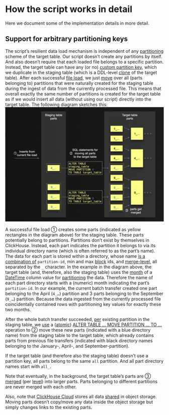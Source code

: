 # How the script works in detail

Here we document some of the implementation details in more detail.


## Support for arbitrary partitioning keys

The script’s resilient data load mechanism is independent of any [partitioning](https://clickhouse.com/docs/en/engines/table-engines/mergetree-family/custom-partitioning-key) scheme of the target table. Our script doesn’t create any partitions by itself. And also doesn’t require that each loaded file belongs to a specific partition. Instead, the target table can have any (or no) [custom partition key](https://clickhouse.com/docs/en/engines/table-engines/mergetree-family/custom-partitioning-key), which we duplicate in the staging table (which is a DDL-level [clone](https://github.com/ClickHouse/examples/blob/cc4287fe759e67fd7af0ab3a5a79b42ac0c5a969/large_data_loads/src/worker.py#L399) of the target table). After each successful [file load](https://github.com/ClickHouse/examples/blob/cc4287fe759e67fd7af0ab3a5a79b42ac0c5a969/large_data_loads/src/worker.py#L261), we just [move](https://github.com/ClickHouse/examples/blob/cc4287fe759e67fd7af0ab3a5a79b42ac0c5a969/large_data_loads/src/worker.py#L269) over all (parts belonging to) partitions that were naturally created for the staging table during the ingest of data from the currently processed file. This means that overall exactly the same number of partitions is created for the target table as if we would insert all data (without using our script) directly into the target table. The following diagram sketches this:
![](move_parts.png)

A successful file load ① creates some parts (indicated as yellow rectangles in the diagram above) for the staging table. These parts potentially belong to partitions. Partitions don’t exist by themselves in ClickHouse. Instead, each part indicates the partition it belongs to via its individual directory name (which is often referred to as the part’s name). The data for each part is stored within a directory, whose name [is a combination of](https://github.com/ClickHouse/ClickHouse/blob/ff66d2937617f2c66e57b9539f34b6e4ea8ed183/src/Storages/MergeTree/MergeTreeData.h#L126) `partition-id`, min and max [block](https://clickhouse.com/docs/en/development/architecture#block) ids, and [merge-level](https://clickhouse.com/blog/supercharge-your-clickhouse-data-loads-part1), all separated by the `_` character. In the example in the diagram above, the target table (and, therefore, also the staging table) uses the [month](https://clickhouse.com/docs/en/sql-reference/functions/date-time-functions#tomonth) of a [DateTime](https://clickhouse.com/docs/en/sql-reference/data-types/datetime) column value for [partitioning](https://clickhouse.com/docs/en/engines/table-engines/mergetree-family/custom-partitioning-key) the data. Therefore the name of each part directory starts with a (numeric) month indicating the part’s `partition-id`. In our example, the current batch transfer created one part belonging to the April (`4_…`) partition and 3 parts belonging to the September (`9_…`) partition. Because the data ingested from the currently processed file coincidentally contained rows with partitioning key values for exactly these two months. 

After the whole batch transfer succeeded, [per](https://github.com/ClickHouse/examples/blob/cc4287fe759e67fd7af0ab3a5a79b42ac0c5a969/large_data_loads/src/worker.py#L568) existing partition in the staging table, we [use](https://github.com/ClickHouse/examples/blob/cc4287fe759e67fd7af0ab3a5a79b42ac0c5a969/large_data_loads/src/worker.py#L595) a ([atomic](https://github.com/ClickHouse/ClickHouse/issues/4729)) [ALTER TABLE … MOVE PARTITION … TO …](https://clickhouse.com/docs/en/sql-reference/statements/alter/partition#move-partition-to-table) operation to ② move these new parts (indicated with a blue directory name) from the staging table to the target table, which already contains parts from previous file transfers (indicated with black directory names belonging to the January-, April-, and September-partition). 

If the target table (and therefore also the staging table) doesn’t use a partition key, all parts belong to the same `all` partition. And all part directory names start with  `all_`. 

Note that eventually, in the background, the target table’s parts are ③ [merged](https://clickhouse.com/blog/supercharge-your-clickhouse-data-loads-part1#more-parts--more-background-part-merges) (per [level](https://clickhouse.com/blog/supercharge-your-clickhouse-data-loads-part1#more-parts--more-background-part-merges)) into larger parts. Parts belonging to different partitions are never merged with each other.

Also, note that [ClickHouse Cloud](https://clickhouse.com/cloud) stores all data [shared](https://clickhouse.com/blog/clickhouse-cloud-boosts-performance-with-sharedmergetree-and-lightweight-updates#clickhouse-cloud-enters-the-stage) in object storage. Moving parts doesn’t copy/move any data inside the object storage but simply changes links to the existing parts.  
